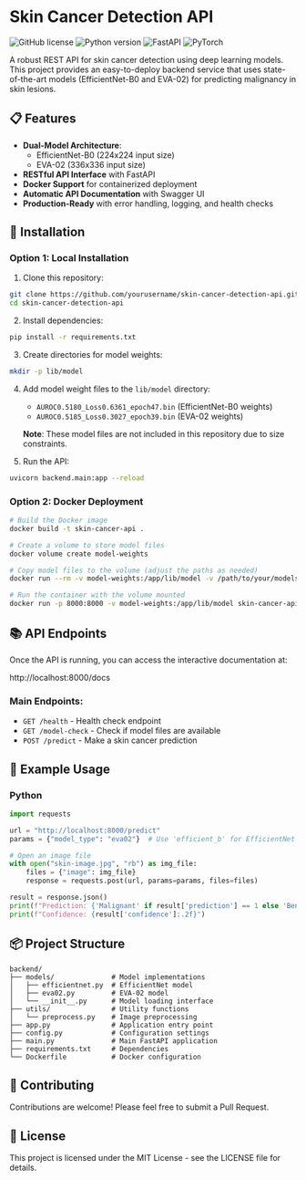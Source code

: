 # Skin Cancer Detection API

![GitHub license](https://img.shields.io/badge/license-MIT-blue.svg)
![Python version](https://img.shields.io/badge/python-3.10+-blue.svg)
![FastAPI](https://img.shields.io/badge/FastAPI-0.95.2-green.svg)
![PyTorch](https://img.shields.io/badge/PyTorch-2.0.1-orange.svg)

A robust REST API for skin cancer detection using deep learning models. This project provides an easy-to-deploy backend service that uses state-of-the-art models (EfficientNet-B0 and EVA-02) for predicting malignancy in skin lesions.

## 📋 Features

- **Dual-Model Architecture**:
  - EfficientNet-B0 (224x224 input size)
  - EVA-02 (336x336 input size)
- **RESTful API Interface** with FastAPI
- **Docker Support** for containerized deployment
- **Automatic API Documentation** with Swagger UI
- **Production-Ready** with error handling, logging, and health checks

## 🔧 Installation

### Option 1: Local Installation

1. Clone this repository:
```bash
git clone https://github.com/yourusername/skin-cancer-detection-api.git
cd skin-cancer-detection-api
```

2. Install dependencies:
```bash
pip install -r requirements.txt
```

3. Create directories for model weights:
```bash
mkdir -p lib/model
```

4. Add model weight files to the `lib/model` directory:
   - `AUROC0.5180_Loss0.6361_epoch47.bin` (EfficientNet-B0 weights)
   - `AUROC0.5185_Loss0.3027_epoch39.bin` (EVA-02 weights)

   **Note**: These model files are not included in this repository due to size constraints.

5. Run the API:
```bash
uvicorn backend.main:app --reload
```

### Option 2: Docker Deployment

```bash
# Build the Docker image
docker build -t skin-cancer-api .

# Create a volume to store model files
docker volume create model-weights

# Copy model files to the volume (adjust the paths as needed)
docker run --rm -v model-weights:/app/lib/model -v /path/to/your/models:/models alpine cp /models/* /app/lib/model/

# Run the container with the volume mounted
docker run -p 8000:8000 -v model-weights:/app/lib/model skin-cancer-api
```

## 📚 API Endpoints

Once the API is running, you can access the interactive documentation at:

http://localhost:8000/docs

### Main Endpoints:

- `GET /health` - Health check endpoint
- `GET /model-check` - Check if model files are available
- `POST /predict` - Make a skin cancer prediction

## 📝 Example Usage

### Python

```python
import requests

url = "http://localhost:8000/predict"
params = {"model_type": "eva02"}  # Use 'efficient_b' for EfficientNet

# Open an image file
with open("skin-image.jpg", "rb") as img_file:
    files = {"image": img_file}
    response = requests.post(url, params=params, files=files)

result = response.json()
print(f"Prediction: {'Malignant' if result['prediction'] == 1 else 'Benign'}")
print(f"Confidence: {result['confidence']:.2f}")
```

## 📦 Project Structure

```
backend/
├── models/              # Model implementations
│   ├── efficientnet.py  # EfficientNet model
│   ├── eva02.py         # EVA-02 model
│   └── __init__.py      # Model loading interface
├── utils/               # Utility functions
│   └── preprocess.py    # Image preprocessing
├── app.py               # Application entry point
├── config.py            # Configuration settings
├── main.py              # Main FastAPI application
├── requirements.txt     # Dependencies
└── Dockerfile           # Docker configuration
```

## 🤝 Contributing

Contributions are welcome! Please feel free to submit a Pull Request.

## 📄 License

This project is licensed under the MIT License - see the LICENSE file for details. 